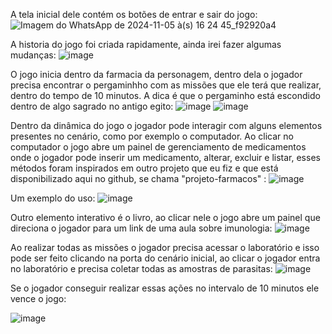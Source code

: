 A tela inicial dele contém os botões de entrar e sair do jogo: ![Imagem do WhatsApp de 2024-11-05 à(s) 16 24 45_f92920a4](https://github.com/user-attachments/assets/5a92c9b0-759f-4e44-a98d-f0eccadf9c91)

A historia do jogo foi criada rapidamente, ainda irei fazer algumas mudanças: ![image](https://github.com/user-attachments/assets/262af402-a1c6-43a2-b71d-9d2bfb7605a7)

O jogo inicia dentro da farmacia da personagem, dentro dela o jogador precisa encontrar o pergaminhho com as missões que ele terá que realizar, dentro do tempo de 10 minutos.
A dica é que o pergaminho está escondido dentro de algo sagrado no antigo egito: ![image](https://github.com/user-attachments/assets/5eeac1f3-6508-4f69-9e5c-fea25b1be143)
![image](https://github.com/user-attachments/assets/bfa5cb34-386b-4e26-be72-2039b11ec80c)

Dentro da dinâmica do jogo o jogador pode interagir com alguns elementos presentes no cenário, como por exemplo o computador. Ao clicar no computador o jogo abre um painel de gerenciamento de medicamentos
onde o jogador pode inserir um medicamento, alterar, excluir e listar, esses métodos foram inspirados em outro projeto que eu fiz e que está disponibilizado aqui no github, se chama "projeto-farmacos" : 
![image](https://github.com/user-attachments/assets/94ce047f-e8f2-451b-a387-dcbae5e8f45d)

Um exemplo do uso: ![image](https://github.com/user-attachments/assets/24ce51af-c30d-4eac-901f-91092c0cbee4)

Outro elemento interativo é o livro, ao clicar nele o jogo abre um painel que direciona o jogador para um link de uma aula sobre imunologia: 
 ![image](https://github.com/user-attachments/assets/a5ac4d47-797c-4f68-87b2-dd48bd03c6b4)

Ao realizar todas as missões o jogador precisa acessar o laboratório e isso pode ser feito clicando na porta do cenário inicial, ao clicar o jogador entra no laboratório e precisa coletar todas as amostras de parasitas:
![image](https://github.com/user-attachments/assets/e646880c-14a9-4e57-a28b-3fb273d5e446)

Se o jogador conseguir realizar essas ações no intervalo de 10 minutos ele vence o jogo:

![image](https://github.com/user-attachments/assets/f5730fe5-857f-46e2-8c33-ed13d658b553)










